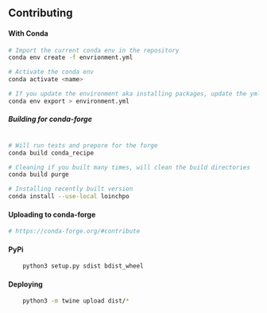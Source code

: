 ## Contributing

#### With Conda

```bash
# Import the current conda env in the repository
conda env create -f envrionment.yml

# Activate the conda env
conda activate <name>

# If you update the environment aka installing packages, update the yml
conda env export > environment.yml
```

##### Building for conda-forge
```bash

# Will run tests and prepore for the forge
conda build conda_recipe

# Cleaning if you built many times, will clean the build directories
conda build purge 

# Installing recently built version
conda install --use-local loinchpo
```


#### Uploading to conda-forge
```bash
# https://conda-forge.org/#contribute
```

#### PyPi
```bash
    python3 setup.py sdist bdist_wheel
```

#### Deploying
```bash
    python3 -m twine upload dist/*
```